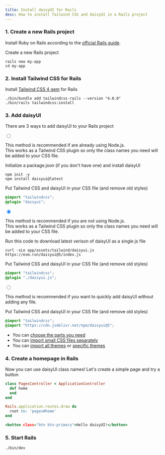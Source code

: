 ```yaml
---
title: Install daisyUI for Rails
desc: How to install Tailwind CSS and daisyUI in a Rails project
---
```


### 1. Create a new Rails project

Install Ruby on Rails according to the [official Rails guide](https://guides.rubyonrails.org/getting_started.html).

Create a new Rails project

```sh:Terminal
rails new my-app
cd my-app
```

### 2. Install Tailwind CSS for Rails

Install [Tailwind CSS 4 gem](https://github.com/rails/tailwindcss-rails) for Rails

```sh:Terminal
./bin/bundle add tailwindcss-rails --version "4.0.0"
./bin/rails tailwindcss:install
```

### 3. Add daisyUI

There are 3 ways to add daisyUI to your Rails project

<div class="tabs tabs-lift max-sm:tabs-sm">
  <input type="radio" name="my_tabs_3" class="tab" aria-label="Node dependency" />
  <div class="tab-content bg-base-100 border-base-300 px-6 py-3">

This method is recommended if are already using Node.js.  
This works as a Tailwind CSS plugin so only the class names you need will be added to your CSS file.

Initialize a package.json (if you don't have one) and install daisyUI

```sh:Terminal
npm init -y
npm install daisyui@latest
```

Put Tailwind CSS and daisyUI in your CSS file (and remove old styles)
  
```postcss:app/assets/tailwind/application.css
@import "tailwindcss";
@plugin "daisyui";
```

  </div>

  <input type="radio" name="my_tabs_3" class="tab" aria-label="Bundle file" checked="checked" />
  <div class="tab-content bg-base-100 border-base-300 px-6 py-3">


This method is recommended if you are not using Node.js.  
This works as a Tailwind CSS plugin so only the class names you need will be added to your CSS file.

Run this code to download latest verison of daisyUI as a single js file

```sh:Terminal
curl -sLo app/assets/tailwind/daisyui.js https://esm.run/daisyui@5/index.js
```

Put Tailwind CSS and daisyUI in your CSS file (and remove old styles)

```postcss:app/assets/tailwind/application.css
@import "tailwindcss";
@plugin "./daisyui.js";
```
  
  </div>

  <input type="radio" name="my_tabs_3" class="tab" aria-label="CDN" />
  <div class="tab-content bg-base-100 border-base-300 px-6 py-3">
  

This method is recommended if you want to quickly add daisyUI without adding any file.

Put Tailwind CSS and daisyUI in your CSS file (and remove old styles)
  
```postcss:app/assets/tailwind/application.css
@import "tailwindcss";
@import "https://cdn.jsdelivr.net/npm/daisyui@5";
```

- You can [choose the parts you need](/docs/cdn/)
- You can [import small CSS files separately](https://cdn.jsdelivr.net/npm/daisyui@5/chunks.css)
- You can [import all themes](https://cdn.jsdelivr.net/npm/daisyui@5/themes.css) or [specific themes](https://cdn.jsdelivr.net/npm/daisyui@5/theme/light.css)


</div>
</div>


### 4. Create a homepage in Rails

Now you can use daisyUI class names! Let's create a simple page and try a button

```rb:app/controllers/pages_controller.rb
class PagesController < ApplicationController
  def home
  end
end
```

```rb:config/routes.rb
Rails.application.routes.draw do
  root to: 'pages#home'
end
```

```erb:app/views/pages/home.html.erb
<button class="btn btn-primary">Hello daisyUI!</button>
```

### 5. Start Rails

```sh:Terminal
./bin/dev
```
